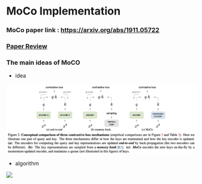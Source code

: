 # MoCo Implementation  

### MoCo paper link : https://arxiv.org/abs/1911.05722  

### [Paper Review](https://github.com/Sangh0/Self-Supervised-Learning/blob/main/MoCo/moco_paper_review.ipynb)  

### The main ideas of MoCO  
- idea  
<img src = "https://github.com/Sangh0/Self-Supervised-Learning/blob/main/MoCo/figure/figure2.png?raw=true">  

- algorithm  
<img src = "https://github.com/Sangh0/Self-Supervised-Learning/blob/main/MoCo/figure/algorithm.png?raw=true">  